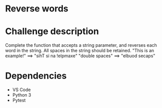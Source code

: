 # Reverse words

# Challenge description

Complete the function that accepts a string parameter, and reverses each word in the string. All spaces in the string should be retained.
"This is an example!" ==> "sihT si na !elpmaxe"
"double  spaces"      ==> "elbuod  secaps"

# Dependencies

- VS Code
- Python 3
- Pytest
